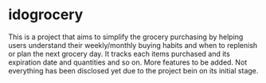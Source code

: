 # idogrocery

This is a project that aims to simplify the grocery purchasing by helping users understand their weekly/monthly buying
habits and when to replenish or plan the next grocery day. It tracks each items purchased and its expiration date
and quantities and so on. More features to be added. Not everything has been disclosed yet due to the project bein
on its initial stage.
